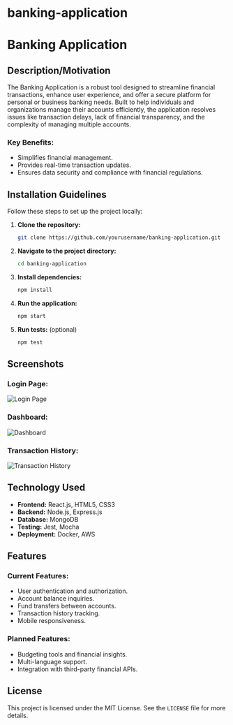 # banking-application
# Banking Application

## Description/Motivation

The Banking Application is a robust tool designed to streamline financial transactions, enhance user experience, and offer a secure platform for personal or business banking needs. Built to help individuals and organizations manage their accounts efficiently, the application resolves issues like transaction delays, lack of financial transparency, and the complexity of managing multiple accounts.

### Key Benefits:
- Simplifies financial management.
- Provides real-time transaction updates.
- Ensures data security and compliance with financial regulations.

## Installation Guidelines

Follow these steps to set up the project locally:

1. **Clone the repository:**
   ```bash
   git clone https://github.com/yourusername/banking-application.git
   ```
2. **Navigate to the project directory:**
   ```bash
   cd banking-application
   ```
3. **Install dependencies:**
   ```bash
   npm install
   ```
4. **Run the application:**
   ```bash
   npm start
   ```
5. **Run tests:** (optional)
   ```bash
   npm test
   ```

## Screenshots

### Login Page:
![Login Page](path/to/login_screenshot.png)

### Dashboard:
![Dashboard](path/to/dashboard_screenshot.png)

### Transaction History:
![Transaction History](path/to/transaction_screenshot.png)

## Technology Used

- **Frontend:** React.js, HTML5, CSS3
- **Backend:** Node.js, Express.js
- **Database:** MongoDB
- **Testing:** Jest, Mocha
- **Deployment:** Docker, AWS

## Features

### Current Features:
- User authentication and authorization.
- Account balance inquiries.
- Fund transfers between accounts.
- Transaction history tracking.
- Mobile responsiveness.

### Planned Features:
- Budgeting tools and financial insights.
- Multi-language support.
- Integration with third-party financial APIs.

## License

This project is licensed under the MIT License. See the `LICENSE` file for more details.
